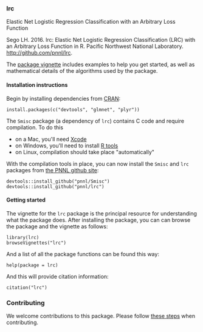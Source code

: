 ### lrc

Elastic Net Logistic Regression Classification with an Arbitrary Loss Function

Sego LH. 2016. lrc: Elastic Net Logistic Regression Classification (LRC) with an Arbitrary Loss Function in R.
Pacific Northwest National Laboratory. http://github.com/pnnl/lrc.

The [package vignette](http://NEEDLINK) includes examples to help you get started, as well as mathematical 
details of the algorithms used by the package.

#### Installation instructions

Begin by installing dependencies from [CRAN](http://cran.r-project.org):

    install.packages(c("devtools", "glmnet", "plyr"))

The `Smisc` package (a dependency of `lrc`) contains C code and require compilation. To do this
* on a Mac, you'll need [Xcode](https://developer.apple.com/xcode/) 
* on Windows, you'll need to install [R tools](http://cran.r-project.org/bin/windows/Rtools/)
* on Linux, compilation should take place "automatically"

With the compilation tools in place, you can now install the `Smisc` and `lrc` packages
from [the PNNL github site](http://github.com/pnnl):

    devtools::install_github("pnnl/Smisc")
    devtools::install_github("pnnl/lrc")

#### Getting started

The vignette for the `lrc` package is the principal resource for understanding what the package does.  After installing
the package, you can can browse the package and the vignette as follows:

    library(lrc)
    browseVignettes("lrc")

And a list of all the package functions can be found this way:

    help(package = lrc)
    
And this will provide citation information:

    citation("lrc")

### Contributing

We welcome contributions to this package.  Please follow [these steps](http://pnnl.github.io/prepPackage) when contributing.
